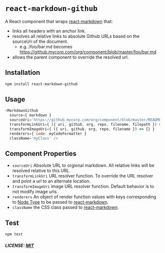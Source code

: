 # `react-markdown-github`

A React component that wraps [react-markdown] that:
-  links all headers with an anchor link.
-  resolves all relative links to absolute Github URLs based on the sourceUri of the document.
    - e.g. /foo/bar.md becomes https://github.mycorp.com/org/component/blob/master/foo/bar.md
-  allows the parent component to override the resolved url.

## Installation

``` bash
npm install react-markdown-github
```

## Usage

```js
<MarkdownGithub 
  source={ markdown } 
  sourceUri='https://github.mycorp.com/org/component/blob/master/README.md'  
  transformLinkUri={ ({ uri, github, org, repo, filename, filepath }) => { } }
  transformImageUri={ ({ uri, github, org, repo, filename }) => {} }
  renderers={ code: myCodeFormatter } 
  className='myClass' />
```

## Component Properties

- `sourceUri` Absolute URL to orgional markdown. All relative links will be
  resolved relative to this URL.
- `transformLinkUri` URL resolver function. To override the URL resolver and point a url
  to an alternate location.
- `transformImageUri` image URL resolver function. Default behavior is to not modify image urls.
- `renderers` An object of render function values with keys corresponding to
  [Node Type][react-markdown-node-types] to be passed to [react-markdown].
- `className` the CSS class passed to [react-markdown].

## Test

``` bash
npm test
```

##### LICENSE: [MIT](/LICENSE)

[react-markdown]: https://github.com/rexxars/react-markdown
[react-markdown-node-types]: https://github.com/rexxars/react-markdown/blob/master/README.md#node-types
